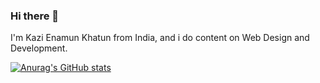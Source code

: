 ### Hi there 👋

I'm Kazi Enamun Khatun from India, and i do content on Web Design and Development.

[![Anurag's GitHub stats](https://github-readme-stats.vercel.app/api?username=sweety127)](https://github.com/anuraghazra/github-readme-stats)
